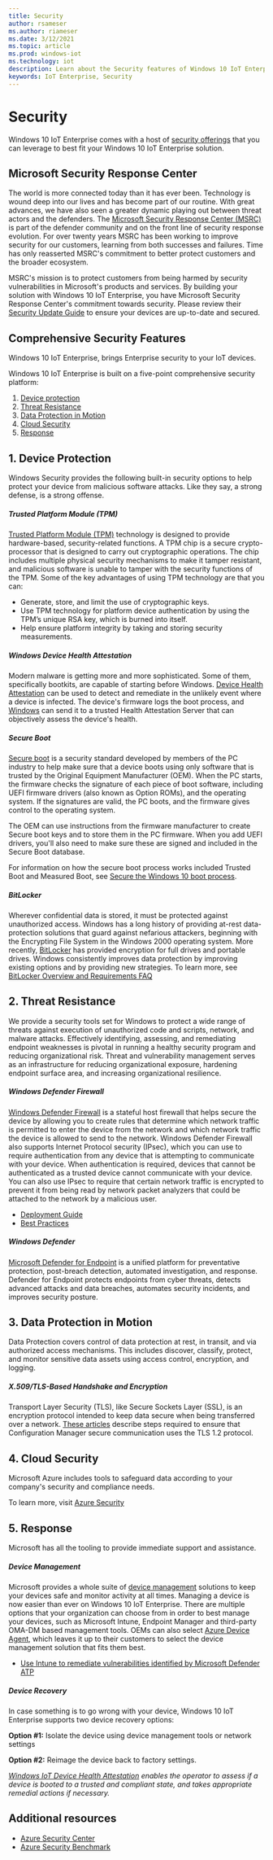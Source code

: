 ```yaml
---
title: Security
author: rsameser
ms.author: riameser
ms.date: 3/12/2021
ms.topic: article
ms.prod: windows-iot
ms.technology: iot
description: Learn about the Security features of Windows 10 IoT Enterprise.
keywords: IoT Enterprise, Security
---
```


# Security
Windows 10 IoT Enterprise comes with a host of [security offerings](https://docs.microsoft.com/windows/whats-new/ltsc/whats-new-windows-10-2019#security) that you can leverage to best fit your Windows 10 IoT Enterprise solution.

## Microsoft Security Response Center
The world is more connected today than it has ever been. Technology is wound deep into our lives and has become part of our routine. With great advances, we have also seen a greater dynamic playing out between threat actors and the defenders. The [Microsoft Security Response Center (MSRC)](https://www.microsoft.com/msrc?rtc=1) is part of the defender community and on the front line of security response evolution. For over twenty years MSRC has been working to improve security for our customers, learning from both successes and failures. Time has only reasserted MSRC's commitment to better protect customers and the broader ecosystem.

MSRC's mission is to protect customers from being harmed by security vulnerabilities in Microsoft's products and services. By building your solution with Windows 10 IoT Enterprise, you have Microsoft Security Response Center's commitment towards security. Please review their [Security Update Guide](https://msrc.microsoft.com/update-guide/) to ensure your devices are up-to-date and secured.

## Comprehensive Security Features
Windows 10 IoT Enterprise, brings Enterprise security to your IoT devices.

Windows 10 IoT Enterprise is built on a five-point comprehensive security platform:
1. [Device protection](#1-device-protection)
2. [Threat Resistance](#2-threat-resistance)
3. [Data Protection in Motion](#3-data-protection-in-motion)
4. [Cloud Security](#4-cloud-security)
5. [Response](#5-response)

## 1. Device Protection
Windows Security provides the following built-in security options to help protect your device from malicious software attacks. Like they say, a strong defense, is a strong offense.

##### Trusted Platform Module (TPM)​
[Trusted Platform Module (TPM)](https://docs.microsoft.com/windows/security/information-protection/tpm/trusted-platform-module-top-node) technology is designed to provide hardware-based, security-related functions. A TPM chip is a secure crypto-processor that is designed to carry out cryptographic operations. The chip includes multiple physical security mechanisms to make it tamper resistant, and malicious software is unable to tamper with the security functions of the TPM. Some of the key advantages of using TPM technology are that you can:
* Generate, store, and limit the use of cryptographic keys.
* Use TPM technology for platform device authentication by using the TPM’s unique RSA key, which is burned into itself.
* Help ensure platform integrity by taking and storing security measurements.

##### Windows Device Health Attestation​
Modern malware is getting more and more sophisticated. Some of them, specifically bootkits, are capable of starting before Windows. [Device Health Attestation](https://docs.microsoft.com/windows/security/threat-protection/protect-high-value-assets-by-controlling-the-health-of-windows-10-based-devices#device-health-attestation) can be used to detect and remediate in the unlikely event where a device is infected. The device's firmware logs the boot process, and [Windows](https://docs.microsoft.com/windows-server/security/device-health-attestation) can send it to a trusted Health Attestation Server that can objectively assess the device's health.

##### Secure Boot​
[Secure boot](https://docs.microsoft.com/windows-hardware/design/device-experiences/oem-secure-boot) is a security standard developed by members of the PC industry to help make sure that a device boots using only software that is trusted by the Original Equipment Manufacturer (OEM). When the PC starts, the firmware checks the signature of each piece of boot software, including UEFI firmware drivers (also known as Option ROMs), and the operating system. If the signatures are valid, the PC boots, and the firmware gives control to the operating system.

The OEM can use instructions from the firmware manufacturer to create Secure boot keys and to store them in the PC firmware. When you add UEFI drivers, you'll also need to make sure these are signed and included in the Secure Boot database.

For information on how the secure boot process works included Trusted Boot and Measured Boot, see [Secure the Windows 10 boot process](https://docs.microsoft.com/windows/security/information-protection/secure-the-windows-10-boot-process).

##### BitLocker​
Wherever confidential data is stored, it must be protected against unauthorized access. Windows has a long history of providing at-rest data-protection solutions that guard against nefarious attackers, beginning with the Encrypting File System in the Windows 2000 operating system. More recently, [BitLocker](https://docs.microsoft.com/windows/security/information-protection/bitlocker/bitlocker-device-encryption-overview-windows-10) has provided encryption for full drives and portable drives. Windows consistently improves data protection by improving existing options and by providing new strategies. To learn more, see [BitLocker Overview and Requirements FAQ](https://docs.microsoft.com/windows/security/information-protection/bitlocker/bitlocker-overview-and-requirements-faq)


## 2. Threat Resistance
We provide a security tools set for Windows to protect a wide range of threats against execution of unauthorized code and scripts, network, and malware attacks. Effectively identifying, assessing, and remediating endpoint weaknesses is pivotal in running a healthy security program and reducing organizational risk. Threat and vulnerability management serves as an infrastructure for reducing organizational exposure, hardening endpoint surface area, and increasing organizational resilience.

##### Windows Defender Firewall
[Windows Defender Firewall](https://docs.microsoft.com/windows/security/threat-protection/windows-firewall/windows-firewall-with-advanced-security) is a stateful host firewall that helps secure the device by allowing you to create rules that determine which network traffic is permitted to enter the device from the network and which network traffic the device is allowed to send to the network. Windows Defender Firewall also supports Internet Protocol security (IPsec), which you can use to require authentication from any device that is attempting to communicate with your device. When authentication is required, devices that cannot be authenticated as a trusted device cannot communicate with your device. You can also use IPsec to require that certain network traffic is encrypted to prevent it from being read by network packet analyzers that could be attached to the network by a malicious user.

* [Deployment Guide](https://docs.microsoft.com/windows/security/threat-protection/windows-firewall/windows-firewall-with-advanced-security-deployment-guide)
* [Best Practices](https://docs.microsoft.com/windows/security/threat-protection/windows-firewall/best-practices-configuring)

##### Windows Defender
[Microsoft Defender for Endpoint](https://docs.microsoft.com/windows/security/threat-protection/microsoft-defender-atp/microsoft-defender-advanced-threat-protection) is a unified platform for preventative protection, post-breach detection, automated investigation, and response. Defender for Endpoint protects endpoints from cyber threats, detects advanced attacks and data breaches, automates security incidents, and improves security posture.

## 3. Data Protection in Motion
Data Protection covers control of data protection at rest, in transit, and via authorized access mechanisms. This includes discover, classify, protect, and monitor sensitive data assets using access control, encryption, and logging.

##### X.509/TLS-Based Handshake and Encryption
Transport Layer Security (TLS), like Secure Sockets Layer (SSL), is an encryption protocol intended to keep data secure when being transferred over a network. [These articles](https://docs.microsoft.com/mem/configmgr/core/plan-design/security/enable-tls-1-2) describe steps required to ensure that Configuration Manager secure communication uses the TLS 1.2 protocol.


## 4. Cloud Security
Microsoft Azure includes tools to safeguard data according to your company's security and compliance needs.

To learn more, visit [Azure Security](https://azure.microsoft.com/overview/security/)


## 5. Response
Microsoft has all the tooling to provide immediate support and assistance.  

##### Device Management
Microsoft provides a whole suite of [device management](../Device-Management/Device-Management-Overview.md) solutions to keep your devices safe and monitor activity at all times. Managing a device is now easier than ever on Windows 10 IoT Enterprise. There are multiple options that your organization can choose from in order to best manage your devices, such as Microsoft Intune, Endpoint Manager and third-party OMA-DM based management tools. OEMs can also select [Azure Device Agent](https://docs.microsoft.com/windows/iot-core/manage-your-device/azureiotda), which leaves it up to their customers to select the device management solution that fits them best.

* [Use Intune to remediate vulnerabilities identified by Microsoft Defender ATP](https://docs.microsoft.com/mem/intune/protect/atp-manage-vulnerabilities)

##### Device Recovery
In case something is to go wrong with your device, Windows 10 IoT Enterprise supports two device recovery options:

**Option #1:** Isolate the device using device management tools or network settings

**Option #2:** Reimage the device back to factory settings.

*[Windows IoT Device Health Attestation](#windows-device-health-attestation) enables the operator to assess if a device is booted to a trusted and compliant state, and takes appropriate remedial actions if necessary.*


## Additional resources
* [Azure Security Center](https://azure.microsoft.com/services/security-center/)
* [Azure Security Benchmark](https://docs.microsoft.com/azure/security/benchmarks/overview)
